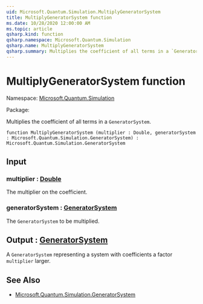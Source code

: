 ```yaml
---
uid: Microsoft.Quantum.Simulation.MultiplyGeneratorSystem
title: MultiplyGeneratorSystem function
ms.date: 10/28/2020 12:00:00 AM
ms.topic: article
qsharp.kind: function
qsharp.namespace: Microsoft.Quantum.Simulation
qsharp.name: MultiplyGeneratorSystem
qsharp.summary: Multiplies the coefficient of all terms in a `GeneratorSystem`.
---
```


# MultiplyGeneratorSystem function

Namespace: [Microsoft.Quantum.Simulation](xref:Microsoft.Quantum.Simulation)

Package: [](https://nuget.org/packages/)


Multiplies the coefficient of all terms in a `GeneratorSystem`.

```qsharp
function MultiplyGeneratorSystem (multiplier : Double, generatorSystem : Microsoft.Quantum.Simulation.GeneratorSystem) : Microsoft.Quantum.Simulation.GeneratorSystem
```


## Input

### multiplier : [Double](xref:microsoft.quantum.lang-ref.double)

The multiplier on the coefficient.


### generatorSystem : [GeneratorSystem](xref:Microsoft.Quantum.Simulation.GeneratorSystem)

The `GeneratorSystem` to be multiplied.



## Output : [GeneratorSystem](xref:Microsoft.Quantum.Simulation.GeneratorSystem)

A `GeneratorSystem` representing a system with coefficients a factor`multiplier` larger.

## See Also

- [Microsoft.Quantum.Simulation.GeneratorSystem](xref:Microsoft.Quantum.Simulation.GeneratorSystem)